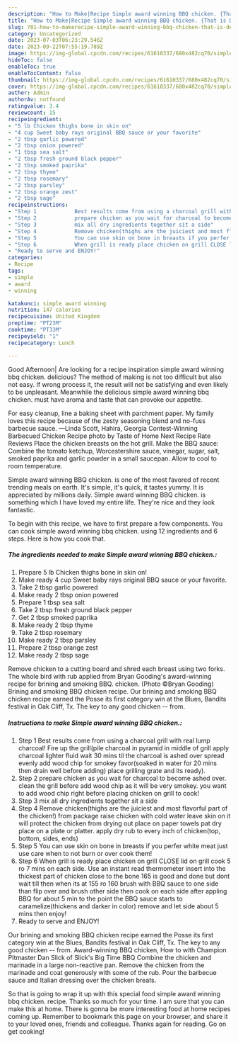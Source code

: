 ```yaml
---
description: "How to Make|Recipe Simple award winning BBQ chicken. {That is Delicious"
title: "How to Make|Recipe Simple award winning BBQ chicken. {That is Delicious"
slug: 701-how-to-makerecipe-simple-award-winning-bbq-chicken-that-is-delicious
category: Uncategorized
date: 2023-07-03T06:23:29.546Z
date: 2023-09-22T07:55:19.789Z
image: https://img-global.cpcdn.com/recipes/61610337/680x482cq70/simple-award-winning-bbq-chicken-recipe-main-photo.jpg
hideToc: false
enableToc: true
enableTocContent: false
thumbnail: https://img-global.cpcdn.com/recipes/61610337/680x482cq70/simple-award-winning-bbq-chicken-recipe-main-photo.jpg
cover: https://img-global.cpcdn.com/recipes/61610337/680x482cq70/simple-award-winning-bbq-chicken-recipe-main-photo.jpg
author: Admin
authorAv: notfound
ratingvalue: 3.4
reviewcount: 15
recipeingredient:
- "5 lb Chicken thighs bone in skin on"
- "4 cup Sweet baby rays original BBQ sauce or your favorite"
- "2 tbsp garlic powered"
- "2 tbsp onion powered"
- "1 tbsp sea salt"
- "2 tbsp fresh ground black pepper"
- "2 tbsp smoked paprika"
- "2 tbsp thyme"
- "2 tbsp rosemary"
- "2 tbsp parsley"
- "2 tbsp orange zest"
- "2 tbsp sage"
recipeinstructions:
- "Step 1            Best results come from using a charcoal grill with real lump charcoal!  Fire up the grill(pile charcoal in pyramid in middle of grill apply charcoal lighter fluid wait 30 mins til the charcoal is ashed over spread evenly add wood chip for smokey favor(soaked in water for 20 mins then drain well before adding) place grilling grate and its ready)."
- "Step 2            prepare chicken as you wait for charcoal to become ashed over. clean the grill before add wood chip as it will be very smokey. you want to add wood chip right before placing chicken on grill to cook!"
- "Step 3            mix all dry ingredients together sit a side"
- "Step 4            Remove chicken(thighs are the juiciest and most flavorful part of the chicken!) from package raise chicken with cold water leave skin on it will protect the chicken from drying out place on paper towels pat dry place on a plate or platter. apply dry rub to every inch of chicken(top, bottom, sides, ends)"
- "Step 5            You can use skin on bone in breasts if you perfer white meat just use care when to not burn or over cook them!"
- "Step 6            When grill is ready place chicken on grill CLOSE lid on grill cook 5 ro 7 mins on each side. Use an instant read thermometer insert into the thickest part of chicken close to the bone 165 is good and done but dont wait till then when its at 155 ro 160 brush with BBQ sauce to one side than flip over and brush other side then cook on each side after appling BBQ for about 5 min to the point the BBQ sauce starts to caramelize(thickens and darker in color) remove and let side about 5 mins then enjoy!"
- "Ready to serve and ENJOY!"
categories:
- Recipe
tags:
- simple
- award
- winning

katakunci: simple award winning 
nutrition: 147 calories
recipecuisine: United Kingdom
preptime: "PT23M"
cooktime: "PT33M"
recipeyield: "1"
recipecategory: Lunch

---
```



Good Afternoon| Are looking for a recipe inspiration simple award winning bbq chicken. delicious? The method of making is not too difficult but also not easy. If wrong process it, the result will not be satisfying and even likely to be unpleasant. Meanwhile the delicious simple award winning bbq chicken. must have aroma and taste that can provoke our appetite.





For easy cleanup, line a baking sheet with parchment paper. My family loves this recipe because of the zesty seasoning blend and no-fuss barbecue sauce. —Linda Scott, Hahira, Georgia Contest-Winning Barbecued Chicken Recipe photo by Taste of Home Next Recipe Rate Reviews Place the chicken breasts on the hot grill. Make the BBQ sauce: Combine the tomato ketchup, Worcestershire sauce, vinegar, sugar, salt, smoked paprika and garlic powder in a small saucepan. Allow to cool to room temperature.

Simple award winning BBQ chicken. is one of the most favored of recent trending meals on earth. It's simple, it's quick, it tastes yummy. It is appreciated by millions daily. Simple award winning BBQ chicken. is something which I have loved my entire life. They're nice and they look fantastic.


To begin with this recipe, we have to first prepare a few components. You can cook simple award winning bbq chicken. using 12 ingredients and 6 steps. Here is how you cook that.

<!--inarticleads1-->

##### The ingredients needed to make Simple award winning BBQ chicken.:

1. Prepare 5 lb Chicken thighs bone in skin on!
1. Make ready 4 cup Sweet baby rays original BBQ sauce or your favorite.
1. Take 2 tbsp garlic powered
1. Make ready 2 tbsp onion powered
1. Prepare 1 tbsp sea salt
1. Take 2 tbsp fresh ground black pepper
1. Get 2 tbsp smoked paprika
1. Make ready 2 tbsp thyme
1. Take 2 tbsp rosemary
1. Make ready 2 tbsp parsley
1. Prepare 2 tbsp orange zest
1. Make ready 2 tbsp sage


Remove chicken to a cutting board and shred each breast using two forks. The whole bird with rub applied from Bryan Gooding&#39;s award-winning recipe for brining and smoking BBQ. chicken. (Photo ©Bryan Gooding) Brining and smoking BBQ chicken recipe. Our brining and smoking BBQ chicken recipe earned the Posse its first category win at the Blues, Bandits festival in Oak Cliff, Tx. The key to any good chicken -- from. 

<!--inarticleads2-->

##### Instructions to make Simple award winning BBQ chicken.:

1. Step 1            Best results come from using a charcoal grill with real lump charcoal!  Fire up the grill(pile charcoal in pyramid in middle of grill apply charcoal lighter fluid wait 30 mins til the charcoal is ashed over spread evenly add wood chip for smokey favor(soaked in water for 20 mins then drain well before adding) place grilling grate and its ready).
1. Step 2            prepare chicken as you wait for charcoal to become ashed over. clean the grill before add wood chip as it will be very smokey. you want to add wood chip right before placing chicken on grill to cook!
1. Step 3            mix all dry ingredients together sit a side
1. Step 4            Remove chicken(thighs are the juiciest and most flavorful part of the chicken!) from package raise chicken with cold water leave skin on it will protect the chicken from drying out place on paper towels pat dry place on a plate or platter. apply dry rub to every inch of chicken(top, bottom, sides, ends)
1. Step 5            You can use skin on bone in breasts if you perfer white meat just use care when to not burn or over cook them!
1. Step 6            When grill is ready place chicken on grill CLOSE lid on grill cook 5 ro 7 mins on each side. Use an instant read thermometer insert into the thickest part of chicken close to the bone 165 is good and done but dont wait till then when its at 155 ro 160 brush with BBQ sauce to one side than flip over and brush other side then cook on each side after appling BBQ for about 5 min to the point the BBQ sauce starts to caramelize(thickens and darker in color) remove and let side about 5 mins then enjoy!
1. Ready to serve and ENJOY!

Our brining and smoking BBQ chicken recipe earned the Posse its first category win at the Blues, Bandits festival in Oak Cliff, Tx. The key to any good chicken -- from. Award-winning BBQ chicken, How to with Champion PItmaster Dan Slick of Slick&#39;s Big Time BBQ Combine the chicken and marinade in a large non-reactive pan. Remove the chicken from the marinade and coat generously with some of the rub. Pour the barbecue sauce and Italian dressing over the chicken breats. 

So that is going to wrap it up with this special food simple award winning bbq chicken. recipe. Thanks so much for your time. I am sure that you can make this at home. There is gonna be more interesting food at home recipes coming up. Remember to bookmark this page on your browser, and share it to your loved ones, friends and colleague. Thanks again for reading. Go on get cooking!
